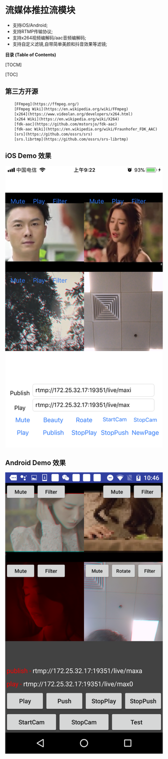 # 流媒体推拉流模块

- 支持iOS/Android;
- 支持RTMP传输协议;
- 支持x264视频编解码/aac音频编解码;
- 支持自定义滤镜,自带简单美颜和抖音效果等滤镜;

**目录 (Table of Contents)**

[TOCM]

[TOC]

## 第三方开源
		[FFmpeg](https://ffmpeg.org/)
		[FFmpeg Wiki](https://en.wikipedia.org/wiki/FFmpeg)
		[x264](https://www.videolan.org/developers/x264.html)
		[x264 Wiki](https://en.wikipedia.org/wiki/X264)
		[fdk-aac](https://github.com/mstorsjo/fdk-aac)
		[fdk-aac Wiki](https://en.wikipedia.org/wiki/Fraunhofer_FDK_AAC)
		[srs](https://github.com/ossrs/srs)
		[srs.librtmp](https://github.com/ossrs/srs-librtmp)


## iOS Demo 效果
![](https://github.com/KingsleyYau/LiveClient/blob/master/res/IMG_iOS_1.PNG?raw=true)


## Android Demo 效果
![](https://github.com/KingsleyYau/LiveClient/blob/master/res/IMG_Android_1.png?raw=true)
